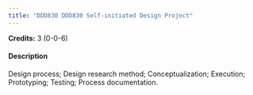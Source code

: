 ```yaml
---
title: "DDD830 DDD830 Self-initiated Design Project"
---
```

**Credits:** 3 (0-0-6)

#### Description
Design process; Design research method; Conceptualization; Execution; Prototyping; Testing; Process documentation.